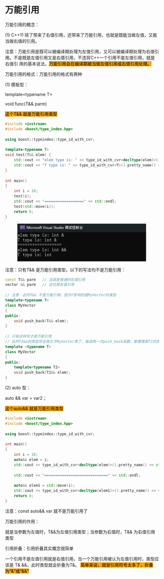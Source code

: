 # 万能引用

万能引用的概念：&#x20;

(1) C++11 除了带来了右值引用，还带来了万能引用，也就是既能当做左值，又能当做右值的引用。&#x20;

注意：万能引用是既可以被编译期处理为左值引用，又可以被编译期处理为右值引用。不是既是左值引用又是右值引用，不违背C++一个引用不是左值引用，就是右值引 用的基本说法，<mark style="background-color:orange;">万能引用会在编译期被当做左值引用或右值引用处理。</mark>



万能引用的格式：万能引用的格式有两种&#x20;

(1) 模板型：&#x20;

template\<typename T>&#x20;

void func(T&& parm)&#x20;

<mark style="background-color:orange;">这个T&& 就是万能引用类型</mark>

```cpp
#include <iostream>
#include <boost/type_index.hpp>

using boost::typeindex::type_id_with_cvr;

template<typename T>
void test(T&& elem) {
    std::cout << "elem type is: " << type_id_with_cvr<decltype(elem)>().pretty_name() << std::endl;
    std::cout << "T type is: " << type_id_with_cvr<T>().pretty_name() << std::endl;
}

int main()
{
    int i = 10;
    test(i);
    std::cout << "==================" << std::endl;
    test(std::move(i));
    return 0;
}
```

<div align="left">

<figure><img src="../../.gitbook/assets/image (1) (1) (1) (1) (1).png" alt=""><figcaption></figcaption></figure>

</div>

注意：只有T&& 是万能引用类型，以下的写法均不是万能引用：&#x20;

```cpp
const T&& parm   // 这就是普通的右值引用
vector && parm   // 这也是右值引用

// 注意：此时T&& 不是万能引用，因为T影响的是MyVector的类型
template<typename T> 
class MyVector
{
public:
    void push_back(T&& elem);
}

// 只有这样写才是万能引用
// 此时T2&&的类型完全独立于MyVector类了，每调用一次push_back函数，都要推断T2的类型
template <typename T> 
class MyVector 
{
public: 
    template<typename T2> 
    void push_back(T2&& elem);
}
```



(2) auto 型：&#x20;

auto && var = var2；&#x20;

<mark style="background-color:orange;">这个auto&& 就是万能引用类型</mark>

```cpp
#include <iostream>
#include <boost/type_index.hpp>

using boost::typeindex::type_id_with_cvr;

int main()
{
    int i = 10;
    auto&& elem = i;
    std::cout << type_id_with_cvr<decltype(elem)>().pretty_name() << std::endl; //int &

    std::cout << "=============================" << std::endl;

    auto&& elem1 = std::move(i);
    std::cout << type_id_with_cvr<decltype(elem1)>().pretty_name() << std::endl; // int&&
    return 0;
}
```

注意：const auto&& var 就不是万能引用了





万能引用的作用：

就是当参数为左值时，T&&为左值引用类型；当参数为右值时，T&& 为右值引用类型



引用折叠：引用折叠其实概念很简单&#x20;

一个引用不是左值引用就是右值引用，当一个万能引用被认为左值引用时，类型应该是 T& &&，此时类型就会折叠为T&。 <mark style="background-color:orange;">简单来说，就是引用符号太多了，折叠为“&”或“&&”</mark>
